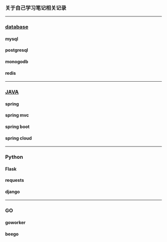 ### 关于自己学习笔记相关记录

---

### [database](./database)

#### mysql

#### postgresql

#### monogodb

#### redis

---
### [JAVA](./java)
 
#### spring 

#### spring mvc

#### spring boot

#### spring cloud

---

### Python

#### Flask

#### requests

#### django

---

### GO 

#### goworker

#### beego

